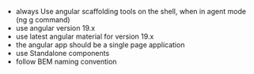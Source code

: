 - always Use angular scaffolding tools on the shell, when in agent mode (ng g command)
- use angular version 19.x
- use latest angular material for version 19.x
- the angular app should be a single page application
- use Standalone components
- follow BEM naming convention
